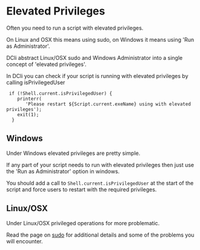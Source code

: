 # Elevated Privileges

Often you need to run a script with elevated privileges.

On Linux and OSX this means using sudo, on Windows it means using 'Run as Administrator'.

DCli abstract Linux/OSX sudo and Windows Administrator into a single concept of 'elevated privileges'.

In DCli you can check if your script is running with elevated privileges by calling isPrivilegedUser

```text
 if (!Shell.current.isPrivilegedUser) {
    printerr(
       'Please restart ${Script.current.exeName} using with elevated privileges');
    exit(1);
  }
```

## Windows

Under Windows elevated privileges are pretty simple.

If any part of your script needs to run with elevated privileges then just use the 'Run as Administrator' option in windows.

You should add a call to `Shell.current.isPrivilegedUser` at the start of the script and force users to restart with the required privileges.

## Linux/OSX

Under Linux/OSX privileged operations for more problematic.

Read the page on [sudo](sudo.md) for additional details and some of the problems you will encounter.



